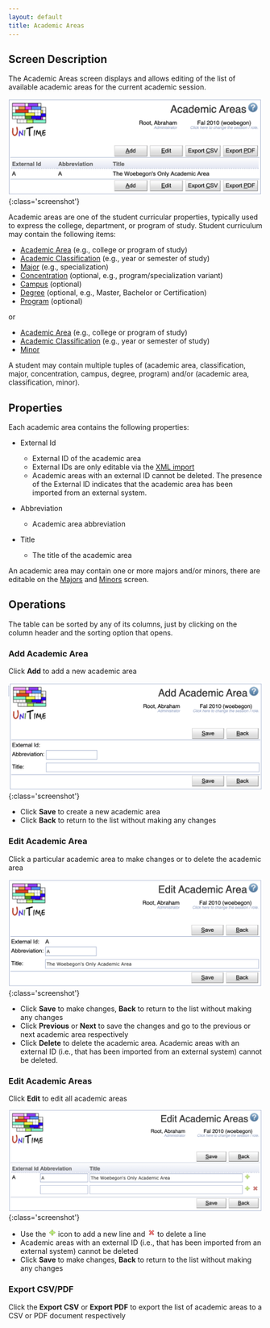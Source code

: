 ```yaml
---
layout: default
title: Academic Areas
---
```


## Screen Description

The Academic Areas screen displays and allows editing of the list of available academic areas for the current academic session.

![Academic Areas](images/academic-areas-1.png){:class='screenshot'}

Academic areas are one of the student curricular properties, typically used to express the college, department, or program of study. Student curriculum may contain the following items:
* [Academic Area](academic-areas) (e.g., college or program of study)
* [Academic Classification](academic-classifications) (e.g., year or semester of study)
* [Major](majors) (e.g., specialization)
* [Concentration](concentrations) (optional, e.g., program/specialization variant)
* [Campus](campuses) (optional)
* [Degree](degrees) (optional, e.g., Master, Bachelor or Certification)
* [Program](programs) (optional)

or

* [Academic Area](academic-areas) (e.g., college or program of study)
* [Academic Classification](academic-classifications) (e.g., year or semester of study)
* [Minor](minors)

A student may contain multiple tuples of (academic area, classification, major, concentration, campus, degree, program) and/or (academic area, classification, minor).

## Properties

Each academic area contains the following properties:

* External Id
	* External ID of the academic area
	* External IDs are only editable via the [XML import](https://www.unitime.org/uct_interfaces.php)
	* Academic areas with an external ID cannot be deleted. The presence of the External ID indicates that the academic area has been imported from an external system.

* Abbreviation
	* Academic area abbreviation

* Title
	* The title of the academic area

An academic area may contain one or more majors and/or minors, there are editable on the [Majors](majors) and [Minors](minors) screen.

## Operations

The table can be sorted by any of its columns, just by clicking on the column header and the sorting option that opens.

### Add Academic Area
Click **Add** to add a new academic area

![Academic Areas](images/academic-areas-2.png){:class='screenshot'}

* Click **Save** to create a new academic area
* Click **Back** to return to the list without making any changes

### Edit Academic Area
Click a particular academic area to make changes or to delete the academic area

![Academic Areas](images/academic-areas-3.png){:class='screenshot'}

* Click **Save** to make changes, **Back** to return to the list without making any changes
* Click **Previous** or **Next** to save the changes and go to the previous or next academic area respectively
* Click **Delete** to delete the academic area. Academic areas with an external ID (i.e., that has been imported from an external system) cannot be deleted.

### Edit Academic Areas
Click **Edit** to edit all academic areas

![Academic Areas](images/academic-areas-4.png){:class='screenshot'}

* Use the ![Add](images/icon-add.png) icon to add a new line and ![Delete](images/icon-delete.png) to delete a line
* Academic areas with an external ID (i.e., that has been imported from an external system) cannot be deleted
* Click **Save** to make changes, **Back** to return to the list without making any changes

### Export CSV/PDF
Click the **Export CSV** or **Export PDF** to export the list of academic areas to a CSV or PDF document respectively